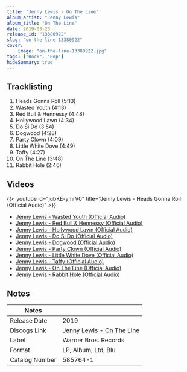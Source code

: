 ```yaml
---
title: "Jenny Lewis - On The Line"
album_artist: "Jenny Lewis"
album_title: "On The Line"
date: 2019-03-23
release_id: "13380922"
slug: "on-the-line-13380922"
cover:
    image: "on-the-line-13380922.jpg"
tags: ["Rock", "Pop"]
hideSummary: true
---
```


## Tracklisting
1. Heads Gonna Roll (5:13)
2. Wasted Youth (4:13)
3. Red Bull & Hennessy (4:48)
4. Hollywood Lawn (4:34)
5. Do Si Do (3:54)
6. Dogwood (4:28)
7. Party Clown (4:09)
8. Little White Dove (4:49)
9. Taffy (4:27)
10. On The Line (3:48)
11. Rabbit Hole (2:46)

## Videos
{{< youtube id="jubKE-ymrV0" title="Jenny Lewis - Heads Gonna Roll (Official Audio)" >}}
- [Jenny Lewis - Wasted Youth (Official Audio)](https://www.youtube.com/watch?v=ZY8bdQRpmGU)
- [Jenny Lewis - Red Bull & Hennessy (Official Audio)](https://www.youtube.com/watch?v=rINs_GRLAVs)
- [Jenny Lewis - Hollywood Lawn (Official Audio)](https://www.youtube.com/watch?v=6fspjNnHJ7I)
- [Jenny Lewis - Do Si Do (Official Audio)](https://www.youtube.com/watch?v=DH0W70khpK8)
- [Jenny Lewis - Dogwood (Official Audio)](https://www.youtube.com/watch?v=GODst4QgxdI)
- [Jenny Lewis - Party Clown (Official Audio)](https://www.youtube.com/watch?v=u0W0XHT2_50)
- [Jenny Lewis - Little White Dove (Official Audio)](https://www.youtube.com/watch?v=rLFJT_ca8YA)
- [Jenny Lewis - Taffy (Official Audio)](https://www.youtube.com/watch?v=UkT4EWzoX38)
- [Jenny Lewis - On The Line (Official Audio)](https://www.youtube.com/watch?v=GmfvvKDOEwE)
- [Jenny Lewis - Rabbit Hole (Official Audio)](https://www.youtube.com/watch?v=PSgvM6D6ssY)

## Notes

| Notes          |             |
| ---------------| ----------- |
| Release Date   | 2019 |
| Discogs Link   | [Jenny Lewis - On The Line](https://www.discogs.com/release/13380922) |
| Label          | Warner Bros. Records |
| Format         | LP, Album, Ltd, Blu |
| Catalog Number | 585764-1 |

